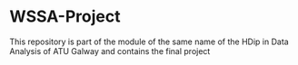 # WSSA-Project
This repository is part of the module of the same name of the HDip in Data Analysis of ATU Galway and contains the final project
